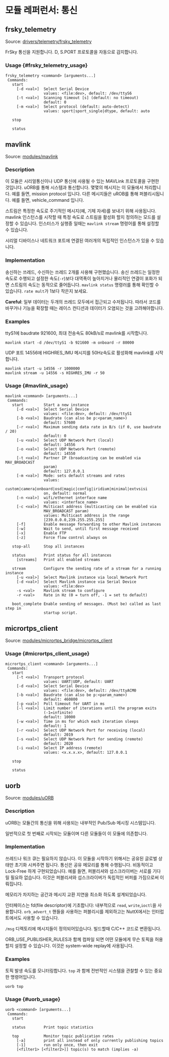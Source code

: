 # 모듈 레퍼런서: 통신

## frsky_telemetry

Source: [drivers/telemetry/frsky_telemetry](https://github.com/PX4/Firmware/tree/master/src/drivers/telemetry/frsky_telemetry)

FrSky 통신을 지원합니다. D, S.PORT 프로토콜을 자동으로 감지합니다.

### Usage {#frsky_telemetry_usage}

    frsky_telemetry <command> [arguments...]
     Commands:
       start
         [-d <val>]  Select Serial Device
                     values: <file:dev>, default: /dev/ttyS6
         [-t <val>]  Scanning timeout [s] (default: no timeout)
                     default: 0
         [-m <val>]  Select protocol (default: auto-detect)
                     values: sport|sport_single|dtype, default: auto
    
       stop
    
       status
    

## mavlink

Source: [modules/mavlink](https://github.com/PX4/Firmware/tree/master/src/modules/mavlink)

### Description

이 모듈은 시리얼통신이나 UDP 통신에 사용될 수 있는 MAVLink 프로토콜을 구현한 것입니다. uORB를 통해 시스템과 통신합니다. 몇몇의 메시지는 이 모듈에서 처리합니다. 예를 들면, mission protocol 입니다. 다른 메시지들은 uROB를 통해 퍼블리시됩니다. 예를 들면, vehicle_command 입니다.

스트림은 특정한 속도로 주기적인 메시지(예, 기체 자세)를 보내기 위해 사용됩니다. mavlink 인스턴스를 시작할 때 특정 속도로 스트림을 활성화 할지 정의하는 모드를 설정할 수 있습니다. 인스터스가 실행중 일때는 `mavlink stream` 명령어를 통해 설정할 수 있습니다.

시리얼 디바이스나 네트워크 포트에 연결된 여러개의 독립적인 인스턴스가 있을 수 있습니다. 

### Implementation

송신하는 쓰레드, 수신하는 쓰레드 2개를 사용해 구현했습니다. 송신 쓰레드는 일정한 속도로 수행되고 설정한 속도(`-r`)보다 대역폭이 높아지거나 물리적인 연결이 포화가 되면 스트림의 속도는 동적으로 줄어듭니다. `mavlink status` 명령러를 통해 확인할 수 있습니다. `rate mult`가 1보다 작은지 보세요.

**Careful**: 일부 데이터는 두개의 쓰레드 모두에서 접근되고 수저됩니다. 따라서 코드를 바꾸거나 기능을 확장할 때는 레이스 컨디션과 데이터가 오염되는 것을 고려해야합니다.

### Examples

ttyS1에 baudrate 921600, 최대 전송속도 80kB/s로 mavlink를 시작합니다.

    mavlink start -d /dev/ttyS1 -b 921600 -m onboard -r 80000
    

UDP 포트 14556에 HIGHRES_IMU 메시지를 50Hz속도로 활성화해 mavlink를 시작합니다.

    mavlink start -u 14556 -r 1000000
    mavlink stream -u 14556 -s HIGHRES_IMU -r 50
    

### Usage {#mavlink_usage}

    mavlink <command> [arguments...]
     Commands:
       start         Start a new instance
         [-d <val>]  Select Serial Device
                     values: <file:dev>, default: /dev/ttyS1
         [-b <val>]  Baudrate (can also be p:<param_name>)
                     default: 57600
         [-r <val>]  Maximum sending data rate in B/s (if 0, use baudrate / 20)
                     default: 0
         [-u <val>]  Select UDP Network Port (local)
                     default: 14556
         [-o <val>]  Select UDP Network Port (remote)
                     default: 14550
         [-t <val>]  Partner IP (broadcasting can be enabled via MAV_BROADCAST
                     param)
                     default: 127.0.0.1
         [-m <val>]  Mode: sets default streams and rates
                     values:
                     custom|camera|onboard|osd|magic|config|iridium|minimal|extvsisi
                     on, default: normal
         [-n <val>]  wifi/ethernet interface name
                     values: <interface_name>
         [-c <val>]  Multicast address (multicasting can be enabled via
                     MAV_BROADCAST param)
                     values: Multicast address in the range
                     [239.0.0.0,239.255.255.255]
         [-f]        Enable message forwarding to other Mavlink instances
         [-w]        Wait to send, until first message received
         [-x]        Enable FTP
         [-z]        Force flow control always on
    
       stop-all      Stop all instances
    
       status        Print status for all instances
         [streams]   Print all enabled streams
    
       stream        Configure the sending rate of a stream for a running instance
         [-u <val>]  Select Mavlink instance via local Network Port
         [-d <val>]  Select Mavlink instance via Serial Device
                     values: <file:dev>
         -s <val>    Mavlink stream to configure
         -r <val>    Rate in Hz (0 = turn off, -1 = set to default)
    
       boot_complete Enable sending of messages. (Must be) called as last step in
                     startup script.
    

## micrortps_client

Source: [modules/micrortps_bridge/micrortps_client](https://github.com/PX4/Firmware/tree/master/src/modules/micrortps_bridge/micrortps_client)

### Usage {#micrortps_client_usage}

    micrortps_client <command> [arguments...]
     Commands:
       start
         [-t <val>]  Transport protocol
                     values: UART|UDP, default: UART
         [-d <val>]  Select Serial Device
                     values: <file:dev>, default: /dev/ttyACM0
         [-b <val>]  Baudrate (can also be p:<param_name>)
                     default: 460800
         [-p <val>]  Poll timeout for UART in ms
         [-l <val>]  Limit number of iterations until the program exits
                     (-1=infinite)
                     default: 10000
         [-w <val>]  Time in ms for which each iteration sleeps
                     default: 1
         [-r <val>]  Select UDP Network Port for receiving (local)
                     default: 2019
         [-s <val>]  Select UDP Network Port for sending (remote)
                     default: 2020
         [-i <val>]  Select IP address (remote)
                     values: <x.x.x.x>, default: 127.0.0.1
    
       stop
    
       status
    

## uorb

Source: [modules/uORB](https://github.com/PX4/Firmware/tree/master/src/modules/uORB)

### Description

uORB는 모듈간의 통신을 위해 사용되는 내부적인 Pub/Sub 메시징 시스템입니다.

일반적으로 첫 번째로 시작되는 모듈이며 다른 모듈들이 이 모듈에 의존합니다.

### Implementation

쓰레드나 워크 큐는 필요하지 않습니다. 이 모듈을 시작하기 위해서는 공유된 글로벌 상태만 초기화 시켜주면 됩니다. 통신은 공유 메모리를 통해 수행됩니다. 비동적이고 Lock-Free 하게 구현되었습니다. 예를 들면, 퍼블리셔와 섭스크라이버는 서로를 기다릴 필요하 없습니다. 이것은 퍼블리셔와 섭스크라이버가 독립적인 버퍼를 가짐으로써 이뤄집니다.

메모리가 차지하는 공간과 메시지 교환 지연을 최소화 하도록 설계되었습니다.

인터페이스는 fd(file descriptor)에 기초합니다: 내부적으로 `read`, `write`,`ioctl`을 사용합니다. `orb_advert_t` 핸들을 사용하는 퍼블리시를 제외하고는 NuttX에서는 인터럽트에서도 사용할 수 있습니다.

`/msg` 디렉토리에 메시지들이 정의되어있습니다. 빌드할때 C/C++ 코드로 변환됩니다.

ORB_USE_PUBLISHER_RULES과 함께 컴파일 되면 어떤 모듈에게 무슨 토픽을 허용할지 설정할 수 있습니다. 이것은 system-wide replay에 사용됩니다.

### Examples

토픽 발생 속도를 모니터링합니다. `top` 과 함께 전반적인 시스템을 관찰할 수 있는 중요한 명령어입니다.

    uorb top
    

### Usage {#uorb_usage}

    uorb <command> [arguments...]
     Commands:
       start
    
       status        Print topic statistics
    
       top           Monitor topic publication rates
         [-a]        print all instead of only currently publishing topics
         [-1]        run only once, then exit
         [<filter1> [<filter2>]] topic(s) to match (implies -a)